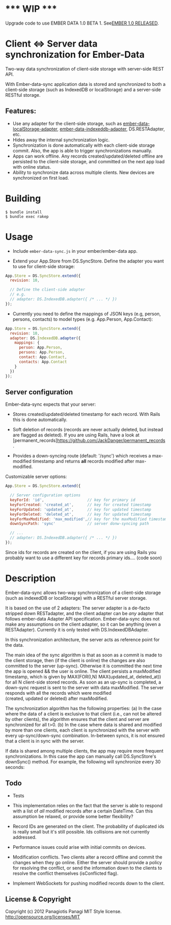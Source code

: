 *** WIP ***
===========
Upgrade code to use EMBER DATA 1.0 BETA 1. See[EMBER 1.0 RELEASED](http://emberjs.com/blog/2013/08/31/ember-1-0-released.html#toc_ember-data-1-0-beta-1).



Client <=> Server data synchronization for Ember-Data
=================================================

Two-way data synchronization of client-side storage with server-side REST API.

With Ember-data-sync application data is stored and synchronized to both a client-side storage (such as IndexedDB or localStorage) and a server-side RESTful storage. 

Features:
---------

* Use any adapter for the client-side storage, such as [ember-data-localStorage-adapter](https://github.com/rpflorence/ember-localstorage-adapter), [ember-data-indexeddb-adapter](https://github.com/panayi/ember-data-indexeddb-adapter), DS.RESTAdapter, etc.
* Hides away the internal synchronization logic.
* Synchronization is done automatically with each client-side storage commit. Also, the app is able to trigger synchronizations manually.
* Apps can work offline. Any records created/updated/deleted offline are persisted to the client-side storage, and committed on the next app load with online status.
* Ability to synchronize data across multiple clients. New devices are synchronized on first load.


Building
========

    $ bundle install
    $ bundle exec rakep


Usage
=====

* Include `ember-data-sync.js` in your ember/ember-data app.

* Extend your App.Store from DS.SyncStore. Define the adapter you want to use for client-side storage:

```js
App.Store = DS.SyncStore.extend({
  revision: 10,

  // Define the client-side adapter
  // e.g.
  // adapter: DS.IndexedDB.adapter({ /* ... */ })
});

```

* Currently you need to define the mappings of JSON keys (e.g, person, persons, contacts) to model types (e.g. App.Person, App.Contact):

```js
App.Store = DS.SyncStore.extend({
  revision: 10,
  adapter: DS.IndexedDB.adapter({
    mappings: {
      person: App.Person,
      persons: App.Person,
      contact: App.Contact,
      contacts: App.Contact
    }
  })
});

```

Server configuration
--------------------

Ember-data-sync expects that your server:

* Stores created/updated/deleted timestamp for each record. With Rails this is done automatically.

* Soft deletion of records (records are never actually deleted, but instead are flagged as deleted). If you are using Rails, have a look at [permanent_records]https://github.com/JackDanger/permanent_records.

* Provides a down-syncing route (default: '/sync') which receives a max-modified timestamp and returns **all** records modified after max-modified.

Customizable server options:

```js
App.Store = DS.SyncStore.extend({

  // Server configuration options
  keyForId: 'id',                   // key for primary id 
  keyForCreated: 'created_at',      // key for created timestamp 
  keyForUpdated: 'updated_at',      // key for updated timestamp
  keyForDeleted: 'deleted_at',      // key for updated timestamp
  keyForMaxModified: 'max_modified',// key for the maxModified timestamp sent to server  
  downSyncPath: 'sync'              // server donw-syncing path

  // ...
  // adapter: DS.IndexedDB.adapter({ /* ... */ })
});

```

Since ids for records are created on the client, if you are using Rails you probably want to use a different key for records primary ids.... (code soon)


Description
===========

Ember-data-sync allows two-way synchronization of a client-side storage (such as indexedDB or localStorage)
with a RESTful server storage. 

It is based on the use of 2 adapters: The server adapter is a de-facto stripped down RESTadapter, and the client adapter
can be *any* adapter that follows ember-data Adapter API specification. Ember-data-sync does not make any assumptions
on the client adapter, so it can be anything (even a RESTAdapter). Currently it is only tested with DS.IndexedDBAdapter.  

In this synchronization architecture, the server acts as reference point for the data.

The main idea of the sync algorithm is that as soon as a commit is made to the client storage, 
then (if the client is online) the changes are also committed to the server (up-sync). 
Otherwise it is committed the next time the app is opened && the user is online. 
The client persists a maxModified timestamp, which is given by MAX(FOR(I,N) MAX(updated_at, deleted_at)) 
for all N client-side stored records. As soon as an up-sync is completed, a down-sync request 
is sent to the server with data maxModified. The server responds with all the records which were modified  
(created, updated or deleted) after maxModified.

The synchronization algorithm has the following properties:
  (a) In the case where the data of a client is exclusive to that client (i.e., can not be altered by other clients), 
      the algorithm ensures that the client and server are synchronized for all t>0.
  (b) In the case where data is shared and modified by more than one clients, each client is synchronized with 
      the server with every up-sync/down-sync combination. In-between syncs, it is not ensured that a client is in sync with the server.

If data is shared among multiple clients, the app may require more frequent synchronizations. In this case 
the app can manually call DS.SyncStore's downSync() method. For example, the following will synchronize every 30 seconds:


Todo
----

- Tests

- This implementation relies on the fact that the server is able to respond with a list of *all* modified records after a certain DateTime. Can this assumption be relaxed, or provide some better flexibility?

- Record IDs are generated on the client. The probability of duplicated ids is really small but it's still
possible. Ids collisions are not currently addressed.

- Performance issues could arise with initial commits on devices. 
  
- Modification conflicts. Two clients alter a record offline and commit the changes when they go online. Either the server should provide a policy for resolving the conflict, or send the information down to the clients to resolve the conflict themselves (isConflicted flag).

- Implement WebSockets for pushing modified records down to the client.


License & Copyright
-------------------

Copyright (c) 2012 Panagiotis Panagi
MIT Style license. http://opensource.org/licenses/MIT